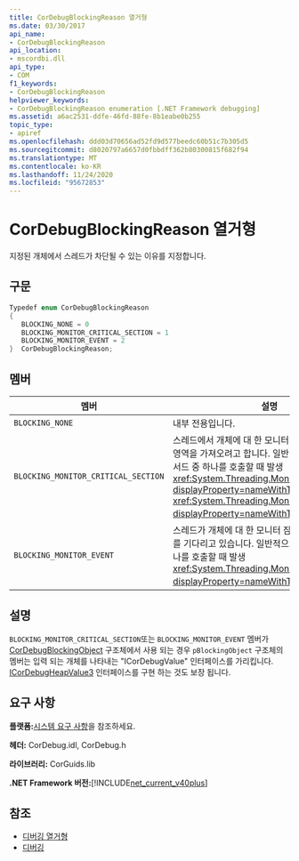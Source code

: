 ```yaml
---
title: CorDebugBlockingReason 열거형
ms.date: 03/30/2017
api_name:
- CorDebugBlockingReason
api_location:
- mscordbi.dll
api_type:
- COM
f1_keywords:
- CorDebugBlockingReason
helpviewer_keywords:
- CorDebugBlockingReason enumeration [.NET Framework debugging]
ms.assetid: a6ac2531-ddfe-46fd-88fe-8b1eabe0b255
topic_type:
- apiref
ms.openlocfilehash: ddd03d70656ad52fd9d577beedc60b51c7b305d5
ms.sourcegitcommit: d8020797a6657d0fbbdff362b80300815f682f94
ms.translationtype: MT
ms.contentlocale: ko-KR
ms.lasthandoff: 11/24/2020
ms.locfileid: "95672853"
---
```

# <a name="cordebugblockingreason-enumeration"></a>CorDebugBlockingReason 열거형

지정된 개체에서 스레드가 차단될 수 있는 이유를 지정합니다.  
  
## <a name="syntax"></a>구문  
  
```cpp  
Typedef enum CorDebugBlockingReason  
{  
   BLOCKING_NONE = 0  
   BLOCKING_MONITOR_CRITICAL_SECTION = 1  
   BLOCKING_MONITOR_EVENT = 2  
}  CorDebugBlockingReason;  
```  
  
## <a name="members"></a>멤버  
  
|멤버|설명|  
|------------|-----------------|  
|`BLOCKING_NONE`|내부 전용입니다.|  
|`BLOCKING_MONITOR_CRITICAL_SECTION`|스레드에서 개체에 대 한 모니터 잠금과 연결 된 임계 영역을 가져오려고 합니다. 일반적으로이는 또는 메서드 중 하나를 호출할 때 발생 <xref:System.Threading.Monitor.Enter%2A?displayProperty=nameWithType> <xref:System.Threading.Monitor.TryEnter%2A?displayProperty=nameWithType> 합니다.|  
|`BLOCKING_MONITOR_EVENT`|스레드가 개체에 대 한 모니터 잠금과 연결 된 이벤트를 기다리고 있습니다. 일반적으로이는 메서드 중 하나를 호출할 때 발생 <xref:System.Threading.Monitor?displayProperty=nameWithType> `Wait` 합니다.|  
  
## <a name="remarks"></a>설명  

 `BLOCKING_MONITOR_CRITICAL_SECTION`또는 `BLOCKING_MONITOR_EVENT` 멤버가 [CorDebugBlockingObject](cordebugblockingobject-structure.md) 구조체에서 사용 되는 경우 `pBlockingObject` 구조체의 멤버는 입력 되는 개체를 나타내는 "ICorDebugValue" 인터페이스를 가리킵니다. [ICorDebugHeapValue3](icordebugheapvalue3-interface.md) 인터페이스를 구현 하는 것도 보장 됩니다.  
  
## <a name="requirements"></a>요구 사항  

 **플랫폼:**[시스템 요구 사항](../../get-started/system-requirements.md)을 참조하세요.  
  
 **헤더:** CorDebug.idl, CorDebug.h  
  
 **라이브러리:** CorGuids.lib  
  
 **.NET Framework 버전:**[!INCLUDE[net_current_v40plus](../../../../includes/net-current-v40plus-md.md)]  
  
## <a name="see-also"></a>참조

- [디버깅 열거형](debugging-enumerations.md)
- [디버깅](index.md)
